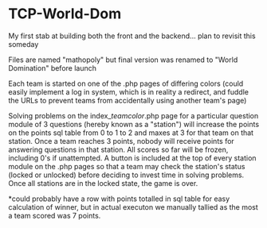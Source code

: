 # TCP-World-Dom

My first stab at building both the front and the backend... plan to revisit this someday

Files are named "mathopoly" but final version was renamed to "World Domination" before launch

Each team is started on one of the .php pages of differing colors (could easily implement a log in system, which is in reality a redirect, and fuddle the URLs to prevent teams from accidentally using another team's page)

Solving problems on the index_*teamcolor*.php page for a particular question module of 3 questions (hereby known as a "station") will increase the points on the points sql table from 0 to 1 to 2 and maxes at 3 for that team on that station. Once a team reaches 3 points, nobody will receive points for answering questions in that station. All scores so far will be frozen, including 0's if unattempted. A button is included at the top of every station module on the .php pages so that a team may check the station's status (locked or unlocked) before deciding to invest time in solving problems. Once all stations are in the locked state, the game is over. 

*could probably have a row with points totalled in sql table for easy calculation of winner, but in actual executon we manually tallied as the most a team scored was 7 points.
